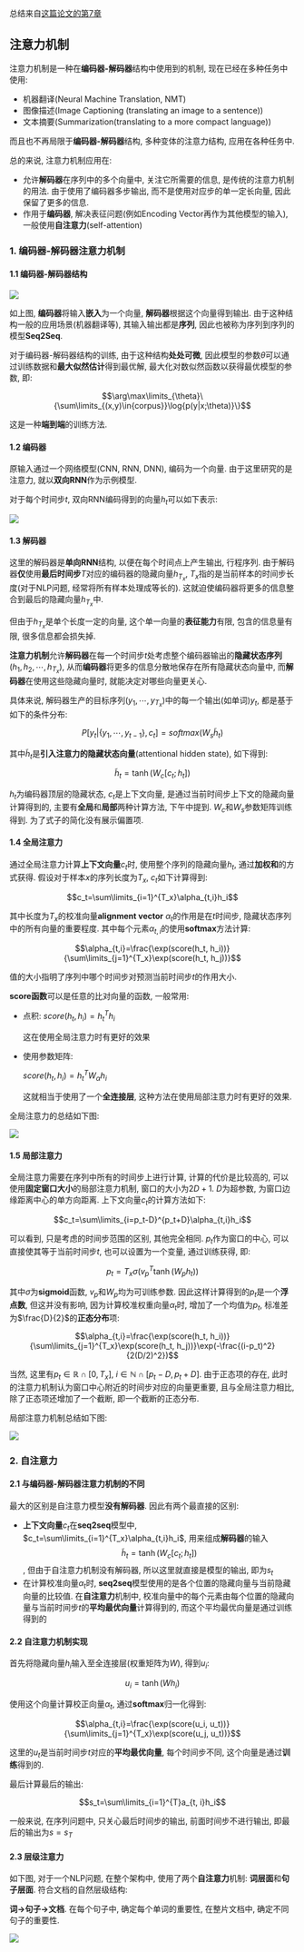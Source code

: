 总结来自[这篇论文的第7章](http://arxiv.org/abs/1808.09772)

## 注意力机制

注意力机制是一种在**编码器-解码器**结构中使用到的机制, 现在已经在多种任务中使用:

- 机器翻译(Neural Machine Translation, NMT)
- 图像描述(Image Captioning (translating an image to a sentence))
- 文本摘要(Summarization(translating to a more compact language))

而且也不再局限于**编码器-解码器**结构, 多种变体的注意力结构, 应用在各种任务中.

总的来说, 注意力机制应用在:

- 允许**解码器**在序列中的多个向量中, 关注它所需要的信息, 是传统的注意力机制的用法. 由于使用了编码器多步输出, 而不是使用对应步的单一定长向量, 因此保留了更多的信息.
- 作用于**编码器**, 解决表征问题(例如Encoding Vector再作为其他模型的输入), 一般使用**自注意力**(self-attention)

### 1. 编码器-解码器注意力机制

#### 1.1 编码器-解码器结构

![](https://mmbiz.qpic.cn/mmbiz_png/KmXPKA19gWicMiaqpI5cdFEvj2sOZVykZicf02bU7VDhpNWAsu5ZoFYpum7RyEjJRhJiapmn7C0GV7IwzIIicWNDgbA/640?wx_fmt=png&tp=webp&wxfrom=5&wx_lazy=1&wx_co=1)

如上图, **编码器**将输入**嵌入**为一个向量, **解码器**根据这个向量得到输出. 由于这种结构一般的应用场景(机器翻译等), 其输入输出都是**序列**, 因此也被称为序列到序列的模型**Seq2Seq**.

对于编码器-解码器结构的训练, 由于这种结构**处处可微**, 因此模型的参数$\theta$可以通过训练数据和**最大似然估计**得到最优解, 最大化对数似然函数以获得最优模型的参数, 即:

$$\arg\max\limits_{\theta}\{\sum\limits_{(x,y)\in{corpus}}\log{p(y|x;\theta)}\}$$

这是一种**端到端**的训练方法.

#### 1.2 编码器

原输入通过一个网络模型(CNN, RNN, DNN), 编码为一个向量. 由于这里研究的是注意力, 就以**双向RNN**作为示例模型.

对于每个时间步$t$, 双向RNN编码得到的向量$h_t$可以如下表示:

![](http://garnet.oss-cn-shenzhen.aliyuncs.com/18-10-10/2726445.jpg)

#### 1.3 解码器

这里的解码器是**单向RNN**结构, 以便在每个时间点上产生输出, 行程序列. 由于解码器**仅**使用**最后时间步**$T$对应的编码器的隐藏向量$h_{T_x}$, $T_x$指的是当前样本的时间步长度(对于NLP问题, 经常将所有样本处理成等长的). 这就迫使编码器将更多的信息整合到最后的隐藏向量$h_{T_x}$中.

但由于$h_{T_x}$是单个长度一定的向量, 这个单一向量的**表征能力**有限, 包含的信息量有限, 很多信息都会损失掉.

**注意力机制**允许**解码器**在每一个时间步$t$处考虑整个编码器输出的**隐藏状态序列**$(h_1, h_2, \cdots, h_{T_x})$, 从而**编码器**将更多的信息分散地保存在所有隐藏状态向量中, 而**解码器**在使用这些隐藏向量时, 就能决定对哪些向量更关心.

具体来说, 解码器生产的目标序列$(y_1, \cdots, y_{T_x})$中的每一个输出(如单词)$y_t$, 都是基于如下的条件分布:

$$P[y_t|\{y_1,\cdots,y_{t-1}\},c_t]=softmax(W_s \tilde{h}_t)$$

其中$\tilde{h}_t$是**引入注意力的隐藏状态向量**(attentional hidden state), 如下得到:

$$\tilde{h}_t=\tanh(W_c[c_t;h_t])$$

$h_t$为编码器顶层的隐藏状态, $c_t$是上下文向量, 是通过当前时间步上下文的隐藏向量计算得到的, 主要有**全局**和**局部**两种计算方法, 下午中提到. $W_c$和$W_s$参数矩阵训练得到. 为了式子的简化没有展示偏置项.

#### 1.4 全局注意力

通过全局注意力计算**上下文向量**$c_t$时, 使用整个序列的隐藏向量$h_t$, 通过**加权和**的方式获得. 假设对于样本$x$的序列长度为$T_x$, $c_t$如下计算得到:

$$c_t=\sum\limits_{i=1}^{T_x}\alpha_{t,i}h_i$$

其中长度为$T_x$的校准向量**alignment vector** $\alpha_t$的作用是在$t$时间步, 隐藏状态序列中的所有向量的重要程度. 其中每个元素$\alpha_{t,i}$的使用**softmax**方法计算:

$$\alpha_{t,i}=\frac{\exp(score(h_t, h_i))}{\sum\limits_{j=1}^{T_x}\exp(score(h_t, h_j))}$$

值的大小指明了序列中哪个时间步对预测当前时间步$t$的作用大小.

**score函数**可以是任意的比对向量的函数, 一般常用:

- 点积: $score(h_t, h_i)=h_t^Th_i$

  这在使用全局注意力时有更好的效果

- 使用参数矩阵:

  $score(h_t, h_i)=h_t^TW_{\alpha}h_i$

  这就相当于使用了一个**全连接层**, 这种方法在使用局部注意力时有更好的效果.

全局注意力的总结如下图:

![](https://mmbiz.qpic.cn/mmbiz_png/KmXPKA19gWicMiaqpI5cdFEvj2sOZVykZic5SwVXksjias1lA5ukFcJ4ficRgmwIyBLK8PcibmvT8Tq4iaIqMl0IaQfVw/640?wx_fmt=png&tp=webp&wxfrom=5&wx_lazy=1&wx_co=1)

#### 1.5 局部注意力

全局注意力需要在序列中所有的时间步上进行计算, 计算的代价是比较高的, 可以使用**固定窗口大小**的局部注意力机制, 窗口的大小为$2D+1$. $D$为超参数, 为窗口边缘距离中心的单方向距离. 上下文向量$c_t$的计算方法如下:

$$c_t=\sum\limits_{i=p_t-D}^{p_t+D}\alpha_{t,i}h_i$$

可以看到, 只是考虑的时间步范围的区别, 其他完全相同. $p_t$作为窗口的中心, 可以直接使其等于当前时间步$t$, 也可以设置为一个变量, 通过训练获得, 即:

$$p_t=T_x\sigma(v_p^T\tanh(W_ph_t))$$

其中$\sigma$为**sigmoid**函数, $v_p$和$W_p$均为可训练参数. 因此这样计算得到的$p_t$是一个**浮点数**, 但这并没有影响, 因为计算校准权重向量$\alpha_t$时, 增加了一个均值为$p_t$, 标准差为$\frac{D}{2}$的**正态分布**项:

$$\alpha_{t,i}=\frac{\exp(score(h_t, h_i))}{\sum\limits_{j=1}^{T_x}\exp(score(h_t, h_j))}\exp(-\frac{(i-p_t)^2}{2(D/2)^2})$$

当然, 这里有$p_t\in\mathbb{R}\cap[0, T_x]$, $i\in\mathbb{N}\cap[p_t-D, p_t+D]$. 由于正态项的存在, 此时的注意力机制认为窗口中心附近的时间步对应的向量更重要, 且与全局注意力相比, 除了正态项还增加了一个截断, 即一个截断的正态分布.

局部注意力机制总结如下图:

![](https://mmbiz.qpic.cn/mmbiz_png/KmXPKA19gWicMiaqpI5cdFEvj2sOZVykZicY0S8hIU5KTVdgIyhkibh0t8jUaPnR0oKSD2QVF3sE3v50agib3ZySuqQ/640?wx_fmt=png&tp=webp&wxfrom=5&wx_lazy=1&wx_co=1)

### 2. 自注意力

#### 2.1 与编码器-解码器注意力机制的不同

最大的区别是自注意力模型**没有解码器**. 因此有两个最直接的区别:

- **上下文向量**$c_t$在**seq2seq**模型中, $c_t=\sum\limits_{i=1}^{T_x}\alpha_{t,i}h_i$, 用来组成**解码器**的输入$$\tilde{h}_t=\tanh(W_c[c_t;h_t])$$, 但由于自注意力机制没有解码器, 所以这里就直接是模型的输出, 即为$s_t$
- 在计算校准向量$\alpha_t$时, **seq2seq**模型使用的是各个位置的隐藏向量与当前隐藏向量的比较值. 在**自注意力**机制中, 校准向量中的每个元素由每个位置的隐藏向量与当前时间步$t$的**平均最优向量**计算得到的, 而这个平均最优向量是通过训练得到的

#### 2.2 自注意力机制实现

首先将隐藏向量$h_i$输入至全连接层(权重矩阵为$W$), 得到$u_i$:

$$u_i=\tanh(Wh_i)$$

使用这个向量计算校正向量$\alpha_t$, 通过**softmax**归一化得到:

$$\alpha_{t,i}=\frac{\exp(score(u_i, u_t))}{\sum\limits_{j=1}^{T_x}\exp(score(u_j, u_t))}$$

这里的$u_t$是当前时间步$t$对应的**平均最优向量**, 每个时间步不同, 这个向量是通过**训练**得到的.

最后计算最后的输出:

$$s_t=\sum\limits_{i=1}^{T}a_{t, i}h_i$$

一般来说, 在序列问题中, 只关心最后时间步的输出, 前面时间步不进行输出, 即最后的输出为$s=s_T$

#### 2.3 层级注意力

如下图, 对于一个NLP问题, 在整个架构中, 使用了两个**自注意力**机制: **词层面**和**句子层面**. 符合文档的自然层级结构:

**词->句子->文档**. 在每个句子中, 确定每个单词的重要性, 在整片文档中, 确定不同句子的重要性.

![](https://mmbiz.qpic.cn/mmbiz_png/KmXPKA19gWicMiaqpI5cdFEvj2sOZVykZic11SAVzYTkwjmr0v3r0Gk2zfgiakvPfqkdQDCW768A3JTFFzc4B0PT6A/640?wx_fmt=png&tp=webp&wxfrom=5&wx_lazy=1&wx_co=1)

